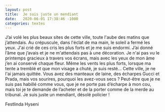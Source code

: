 ```yaml
---
layout: post
title:  Je suis juste un mendiant
date:   2020-06-01 17:38:46 -1000
categories: textes
---
```

J’ai volé les plus beaux sites de cette ville, toute l'aube des matins que j’attendais. Au crépuscule, dans l'éclat de ma main, le soleil a fermé les yeux. J'ai crié de ces cris les plus forts et je me suis endormi. J’ai donné l’âme que j’avais et je ne m'attendais pas à une décoration. Je n'ai pas vu le printemps gracieux à travers vos écrans, mais avec les yeux de mon âme j’en ai conservé chaque fleur. Même les vents les plus forts, lorsque ma tente a tremblé et que mon visage a chuté, je suis resté... Cette ville, je ne l'ai jamais quittée. Vous avez des manteaux de laine, des écharpes Gucci et Prada, mais vos sourires, pourquoi les avez-vous secs ? Peut-être que je ne suis pas habillé comme vous, que je ne porte pas d’écharpe à mon cou, mais toi je te demande de l’acheter et de la porter comme de la merde au tribunal. Je suis juste un mendiant, désolé policier !

Festlinda Hyseni

